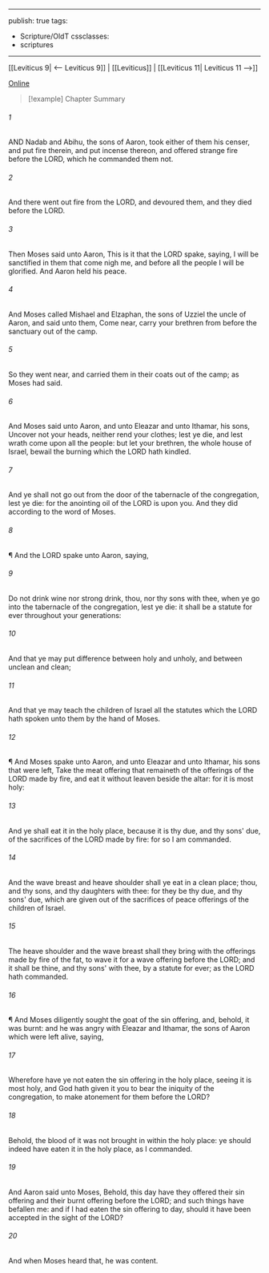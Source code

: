 

---
publish: true
tags:
  - Scripture/OldT
cssclasses:
  - scriptures
---
[[Leviticus 9| <-- Leviticus 9]] | [[Leviticus]] | [[Leviticus 11| Leviticus 11 -->]]

[Online](https://churchofjesuschrist.org/study/scriptures/ot/lev/10?lang=eng)

>[!example] Chapter Summary
>
###### 1
AND Nadab and Abihu, the sons of Aaron, took either of them his censer, and put fire therein, and put incense thereon, and offered strange fire before the LORD, which he commanded them not.
###### 2
And there went out fire from the LORD, and devoured them, and they died before the LORD.
###### 3
Then Moses said unto Aaron, This is it that the LORD spake, saying, I will be sanctified in them that come nigh me, and before all the people I will be glorified.  And Aaron held his peace.
###### 4
And Moses called Mishael and Elzaphan, the sons of Uzziel the uncle of Aaron, and said unto them, Come near, carry your brethren from before the sanctuary out of the camp.
###### 5
So they went near, and carried them in their coats out of the camp; as Moses had said.
###### 6
And Moses said unto Aaron, and unto Eleazar and unto Ithamar, his sons, Uncover not your heads, neither rend your clothes; lest ye die, and lest wrath come upon all the people: but let your brethren, the whole house of Israel, bewail the burning which the LORD hath kindled.
###### 7
And ye shall not go out from the door of the tabernacle of the congregation, lest ye die: for the anointing oil of the LORD is upon you.  And they did according to the word of Moses.
###### 8
¶ And the LORD spake unto Aaron, saying,
###### 9
Do not drink wine nor strong drink, thou, nor thy sons with thee, when ye go into the tabernacle of the congregation, lest ye die: it shall be a statute for ever throughout your generations:
###### 10
And that ye may put difference between holy and unholy, and between unclean and clean;
###### 11
And that ye may teach the children of Israel all the statutes which the LORD hath spoken unto them by the hand of Moses.
###### 12
¶ And Moses spake unto Aaron, and unto Eleazar and unto Ithamar, his sons that were left, Take the meat offering that remaineth of the offerings of the LORD made by fire, and eat it without leaven beside the altar: for it is most holy:
###### 13
And ye shall eat it in the holy place, because it is thy due, and thy sons' due, of the sacrifices of the LORD made by fire: for so I am commanded.
###### 14
And the wave breast and heave shoulder shall ye eat in a clean place; thou, and thy sons, and thy daughters with thee: for they be thy due, and thy sons' due, which are given out of the sacrifices of peace offerings of the children of Israel.
###### 15
The heave shoulder and the wave breast shall they bring with the offerings made by fire of the fat, to wave it for a wave offering before the LORD; and it shall be thine, and thy sons' with thee, by a statute for ever; as the LORD hath commanded.
###### 16
¶ And Moses diligently sought the goat of the sin offering, and, behold, it was burnt: and he was angry with Eleazar and Ithamar, the sons of Aaron which were left alive, saying,
###### 17
Wherefore have ye not eaten the sin offering in the holy place, seeing it is most holy, and God hath given it you to bear the iniquity of the congregation, to make atonement for them before the LORD?
###### 18
Behold, the blood of it was not brought in within the holy place: ye should indeed have eaten it in the holy place, as I commanded.
###### 19
And Aaron said unto Moses, Behold, this day have they offered their sin offering and their burnt offering before the LORD; and such things have befallen me: and if I had eaten the sin offering to day, should it have been accepted in the sight of the LORD?
###### 20
And when Moses heard that, he was content.



